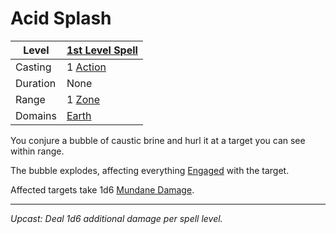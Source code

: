 # Acid Splash

| Level    | [1st Level Spell](1st%20Level%20Spells.md)                            |
| -------- | --------------------------------------------------------------------- |
| Casting  | 1 [Action](../../../../Game%20Procedures/Core%20Procedures/Action.md) |
| Duration | None                                                                  |
| Range    | 1 [Zone](../../../../Game%20Procedures/Core%20Procedures/Zone.md)     |
| Domains  | [Earth](../../Spell%20Domains/Earth.md)                               |

You conjure a bubble of caustic brine and hurl it at a target you can see within range.

The bubble explodes, affecting everything [Engaged](../../../../Game%20Procedures/Conditions/Engaged.md) with the target.

Affected targets take 1d6 [Mundane Damage](../../../../Game%20Procedures/Combat/Damage%20Types/Mundane%20Damage.md).

---
*Upcast: Deal 1d6 additional damage per spell level.*
